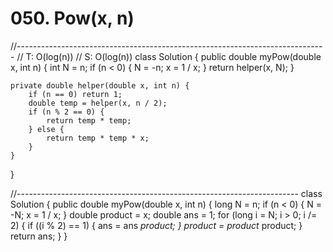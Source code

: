 # 050. Pow\(x, n\)

//----------------------------------------------------------------------------- // T: O\(log\(n\)\) // S: O\(log\(n\)\) class Solution { public double myPow\(double x, int n\) { int N = n; if \(n &lt; 0\) { N = -n; x = 1 / x; } return helper\(x, N\); }

```text
private double helper(double x, int n) {
    if (n == 0) return 1;
    double temp = helper(x, n / 2);
    if (n % 2 == 0) {
        return temp * temp;
    } else {
        return temp * temp * x;
    }
}
```

}

//---------------------------------------------------------------------- class Solution { public double myPow\(double x, int n\) { long N = n; if \(n &lt; 0\) { N = -N; x = 1 / x; } double product = x; double ans = 1; for \(long i = N; i &gt; 0; i /= 2\) { if \(\(i % 2\) == 1\) { ans = ans  _product; } product = product_  product; } return ans; } }

